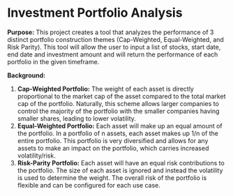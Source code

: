 # Investment Portfolio Analysis

**Purpose:** This project creates a tool that analyzes the performance of 3 distinct portfolio construction themes (Cap-Weighted, Equal-Weighted, and Risk Parity). This tool will allow the user to input a list of stocks, start date, end date and investment amount and will return the performance of each portfolio in the given timeframe.

**Background:**

1. **Cap-Weighted Portfolio:** The weight of each asset is directly proportional to the market cap of the asset compared to the total market cap of the portfolio. Naturally, this scheme allows larger companies to control the majority of the portfolio with the smaller companies having smaller shares, leading to lower volatility.
2. **Equal-Weighted Portfolio:** Each asset will make up an equal amount of the portfolio. In a portfolio of n assets, each asset makes up 1/n of the entire portfolio. This portfolio is very diversified and allows for any assets to make an impact on the portfolio, which carries increased volatility/risk.
3. **Risk-Parity Portfolio:** Each asset will have an equal risk contributions to the portfolio. The size of each asset is ignored and instead the volatility is used to determine the weight. The overall risk of the portfolio is flexible and can be configured for each use case.

   
